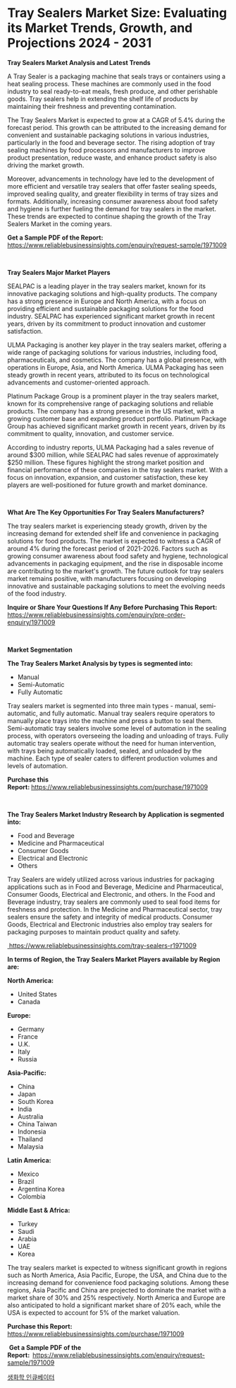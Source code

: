 <p><h1>Tray Sealers Market Size: Evaluating its Market Trends, Growth, and Projections 2024 - 2031</h1></p><p><strong>Tray Sealers Market Analysis and Latest Trends</strong></p>
<p><p>A Tray Sealer is a packaging machine that seals trays or containers using a heat sealing process. These machines are commonly used in the food industry to seal ready-to-eat meals, fresh produce, and other perishable goods. Tray sealers help in extending the shelf life of products by maintaining their freshness and preventing contamination.</p><p>The Tray Sealers Market is expected to grow at a CAGR of 5.4% during the forecast period. This growth can be attributed to the increasing demand for convenient and sustainable packaging solutions in various industries, particularly in the food and beverage sector. The rising adoption of tray sealing machines by food processors and manufacturers to improve product presentation, reduce waste, and enhance product safety is also driving the market growth.</p><p>Moreover, advancements in technology have led to the development of more efficient and versatile tray sealers that offer faster sealing speeds, improved sealing quality, and greater flexibility in terms of tray sizes and formats. Additionally, increasing consumer awareness about food safety and hygiene is further fueling the demand for tray sealers in the market. These trends are expected to continue shaping the growth of the Tray Sealers Market in the coming years.</p></p>
<p><strong>Get a Sample PDF of the Report:&nbsp;</strong> <a href="https://www.reliablebusinessinsights.com/enquiry/request-sample/1971009">https://www.reliablebusinessinsights.com/enquiry/request-sample/1971009</a></p>
<p>&nbsp;</p>
<p><strong>Tray Sealers Major Market Players</strong></p>
<p><p>SEALPAC is a leading player in the tray sealers market, known for its innovative packaging solutions and high-quality products. The company has a strong presence in Europe and North America, with a focus on providing efficient and sustainable packaging solutions for the food industry. SEALPAC has experienced significant market growth in recent years, driven by its commitment to product innovation and customer satisfaction.</p><p>ULMA Packaging is another key player in the tray sealers market, offering a wide range of packaging solutions for various industries, including food, pharmaceuticals, and cosmetics. The company has a global presence, with operations in Europe, Asia, and North America. ULMA Packaging has seen steady growth in recent years, attributed to its focus on technological advancements and customer-oriented approach.</p><p>Platinum Package Group is a prominent player in the tray sealers market, known for its comprehensive range of packaging solutions and reliable products. The company has a strong presence in the US market, with a growing customer base and expanding product portfolio. Platinum Package Group has achieved significant market growth in recent years, driven by its commitment to quality, innovation, and customer service.</p><p>According to industry reports, ULMA Packaging had a sales revenue of around $300 million, while SEALPAC had sales revenue of approximately $250 million. These figures highlight the strong market position and financial performance of these companies in the tray sealers market. With a focus on innovation, expansion, and customer satisfaction, these key players are well-positioned for future growth and market dominance.</p></p>
<p>&nbsp;</p>
<p><strong>What Are The Key Opportunities For Tray Sealers Manufacturers?</strong></p>
<p><p>The tray sealers market is experiencing steady growth, driven by the increasing demand for extended shelf life and convenience in packaging solutions for food products. The market is expected to witness a CAGR of around 4% during the forecast period of 2021-2026. Factors such as growing consumer awareness about food safety and hygiene, technological advancements in packaging equipment, and the rise in disposable income are contributing to the market's growth. The future outlook for tray sealers market remains positive, with manufacturers focusing on developing innovative and sustainable packaging solutions to meet the evolving needs of the food industry.</p></p>
<p><strong>Inquire or Share Your Questions If Any Before Purchasing This Report:</strong> <a href="https://www.reliablebusinessinsights.com/enquiry/pre-order-enquiry/1971009">https://www.reliablebusinessinsights.com/enquiry/pre-order-enquiry/1971009</a></p>
<p>&nbsp;</p>
<p><strong>Market Segmentation</strong></p>
<p><strong>The Tray Sealers Market Analysis by types is segmented into:</strong></p>
<p><ul><li>Manual</li><li>Semi-Automatic</li><li>Fully Automatic</li></ul></p>
<p><p>Tray sealers market is segmented into three main types - manual, semi-automatic, and fully automatic. Manual tray sealers require operators to manually place trays into the machine and press a button to seal them. Semi-automatic tray sealers involve some level of automation in the sealing process, with operators overseeing the loading and unloading of trays. Fully automatic tray sealers operate without the need for human intervention, with trays being automatically loaded, sealed, and unloaded by the machine. Each type of sealer caters to different production volumes and levels of automation.</p></p>
<p><strong>Purchase this Report:&nbsp;</strong><a href="https://www.reliablebusinessinsights.com/purchase/1971009">https://www.reliablebusinessinsights.com/purchase/1971009</a></p>
<p>&nbsp;</p>
<p><strong>The Tray Sealers Market Industry Research by Application is segmented into:</strong></p>
<p><ul><li>Food and Beverage</li><li>Medicine and Pharmaceutical</li><li>Consumer Goods</li><li>Electrical and Electronic</li><li>Others</li></ul></p>
<p><p>Tray Sealers are widely utilized across various industries for packaging applications such as in Food and Beverage, Medicine and Pharmaceutical, Consumer Goods, Electrical and Electronic, and others. In the Food and Beverage industry, tray sealers are commonly used to seal food items for freshness and protection. In the Medicine and Pharmaceutical sector, tray sealers ensure the safety and integrity of medical products. Consumer Goods, Electrical and Electronic industries also employ tray sealers for packaging purposes to maintain product quality and safety.</p></p>
<p><a href="https://www.reliablebusinessinsights.com/tray-sealers-r1971009">&nbsp;https://www.reliablebusinessinsights.com/tray-sealers-r1971009</a></p>
<p><strong>In terms of Region, the Tray Sealers Market Players available by Region are:</strong></p>
<p>
    <p> <strong> North America: </strong>
        <ul>
            <li>United States</li>
            <li>Canada</li>
        </ul>
        </p> 
    <p> <strong> Europe: </strong>
        <ul>
            <li>Germany</li>
            <li>France</li>
            <li>U.K.</li>
            <li>Italy</li>
            <li>Russia</li>
        </ul>
        </p> 
    <p> <strong> Asia-Pacific: </strong>
        <ul>
            <li>China</li>
            <li>Japan</li>
            <li>South Korea</li>
            <li>India</li>
            <li>Australia</li>
            <li>China Taiwan</li>
            <li>Indonesia</li>
            <li>Thailand</li>
            <li>Malaysia</li>
        </ul>
        </p> 
    <p> <strong> Latin America: </strong>
        <ul>
            <li>Mexico</li>
            <li>Brazil</li>
            <li>Argentina Korea</li>
            <li>Colombia</li>
        </ul>
        </p> 
    <p> <strong> Middle East & Africa: </strong>
        <ul>
            <li>Turkey</li>
            <li>Saudi</li>
            <li>Arabia</li>
            <li>UAE</li>
            <li>Korea</li>
        </ul>
    </p>
    </p>
<p><p>The tray sealers market is expected to witness significant growth in regions such as North America, Asia Pacific, Europe, the USA, and China due to the increasing demand for convenience food packaging solutions. Among these regions, Asia Pacific and China are projected to dominate the market with a market share of 30% and 25% respectively. North America and Europe are also anticipated to hold a significant market share of 20% each, while the USA is expected to account for 5% of the market valuation.</p></p>
<p><strong>Purchase this Report: </strong><a href="https://www.reliablebusinessinsights.com/purchase/1971009">https://www.reliablebusinessinsights.com/purchase/1971009</a></p>
<p>&nbsp;<strong>Get a Sample PDF of the Report:&nbsp;&nbsp;</strong><a href="https://www.reliablebusinessinsights.com/enquiry/request-sample/1971009">https://www.reliablebusinessinsights.com/enquiry/request-sample/1971009</a></p>
<p><strong></strong></p>
<p><p><a href="https://github.com/hzumrdvas204296/Market-Research-Report-List-3/blob/main/545309947714.md">생화학 인큐베이터</a></p></p>